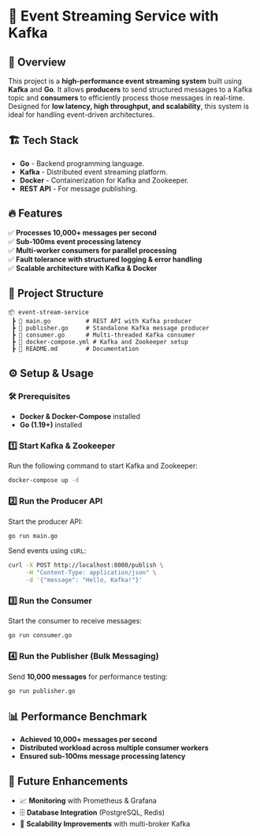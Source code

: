 # 🚀 Event Streaming Service with Kafka  

## 📌 Overview  

This project is a **high-performance event streaming system** built using **Kafka** and **Go**. It allows **producers** to send structured messages to a Kafka topic and **consumers** to efficiently process those messages in real-time. Designed for **low latency, high throughput, and scalability**, this system is ideal for handling event-driven architectures.  

## 🏗 Tech Stack  

- **Go** - Backend programming language.  
- **Kafka** - Distributed event streaming platform.  
- **Docker** - Containerization for Kafka and Zookeeper.  
- **REST API** - For message publishing.  

## 🔥 Features  

✅ **Processes 10,000+ messages per second**  
✅ **Sub-100ms event processing latency**  
✅ **Multi-worker consumers for parallel processing**  
✅ **Fault tolerance with structured logging & error handling**  
✅ **Scalable architecture with Kafka & Docker**  

## 📂 Project Structure  

```
📦 event-stream-service  
 ┣ 📜 main.go          # REST API with Kafka producer  
 ┣ 📜 publisher.go     # Standalone Kafka message producer  
 ┣ 📜 consumer.go      # Multi-threaded Kafka consumer  
 ┣ 📜 docker-compose.yml # Kafka and Zookeeper setup  
 ┣ 📜 README.md        # Documentation  
```

## ⚙️ Setup & Usage  

### 🛠 Prerequisites  

- **Docker & Docker-Compose** installed  
- **Go (1.19+)** installed  

### 1️⃣ Start Kafka & Zookeeper  

Run the following command to start Kafka and Zookeeper:  

```sh
docker-compose up -d
```

### 2️⃣ Run the Producer API  

Start the producer API:  

```sh
go run main.go
```

Send events using `cURL`:

```sh
curl -X POST http://localhost:8080/publish \
     -H "Content-Type: application/json" \
     -d '{"message": "Hello, Kafka!"}'
```

### 3️⃣ Run the Consumer  

Start the consumer to receive messages:  

```sh
go run consumer.go
```

### 4️⃣ Run the Publisher (Bulk Messaging)  

Send **10,000 messages** for performance testing:  

```sh
go run publisher.go
```

## 📊 Performance Benchmark  

- **Achieved 10,000+ messages per second**  
- **Distributed workload across multiple consumer workers**  
- **Ensured sub-100ms message processing latency**  

## 🚀 Future Enhancements  

- 📈 **Monitoring** with Prometheus & Grafana  
- 🗄 **Database Integration** (PostgreSQL, Redis)  
- 📡 **Scalability Improvements** with multi-broker Kafka  
